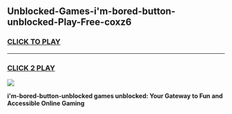 
## Unblocked-Games-i'm-bored-button-unblocked-Play-Free-coxz6
<h3>
<a href="https://premium76.site?title=i'm-bored-button-unblocked&ref=20M">CLICK TO PLAY</a></h3>
<hr>

<h3>
<a href="https://premium76.site?title=i'm-bored-button-unblocked&ref=20M">CLICK 2 PLAY</a>
  
</h3>

<a href="https://premium76.site?title=i'm-bored-button-unblocked&ref=19M"><img src="https://clearcache.store/games.png"></a>


**i'm-bored-button-unblocked games unblocked: Your Gateway to Fun and Accessible Online Gaming**
